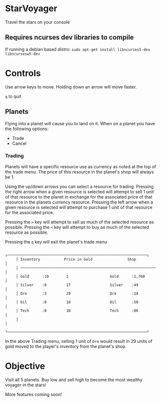 # StarVoyager
Travel the stars on your console

## Requires ncurses dev libraries to compile
If running a debian based distro:
`sudo apt-get install libncurses5-dev libncursesw5-dev`


# Controls

Use arrow keys to move. Holding down an arrow will move faster.

`q` to quit


## Planets

Flying into a planet will cause you to land on it. When on a planet you have the following options:

- Trade
- Cancel

### Trading
Planets will have a specific resource use as currency as noted at the top of the trade menu. The price of this resource in the planet's shop will always be 1.

Using the up/down arrows you can select a resource for trading.
Pressing the right arrow when a given resource is selected will attempt to sell 1 unit of that resource to the planet in exchange for the associated price of that resource in the planets currency resource.
Pressing the left arrow when a given resource is selected will attempt to purchase 1 unit of that resource for the associated price.

Pressing the `>` key will attempt to sell as much of the selected resource as possible.
Pressing the `<` key will attempt to buy as much of the selected resource as possible.

Pressing the `q` key will exit the planet's trade menu
```
     ┌────────────────────────────────────────────────────────────────┐
     │ Inventory           Price in Gold                Shop          │
     │ ────────────────────────────────────────────────────────────── │
     │ Gold      :10        1                   Gold      :1,760      │
     │ Silver    :0         17                  Silver    :49         │
     │ Ore       :3         29                  Ore       :18         │
     │ Oil       :0         18                  Oil       :50         │
     │ Tech      :0         10                  Tech      :86         │
     │                                                                │
     └────────────────────────────────────────────────────────────────┘
```
In the above Trading menu, selling 1 unit of `Ore` would result in 29 units of gold moved to the player's inventory from the planet's shop.

# Objective

Visit all 5 planets. Buy low and sell high to become the most wealthy voyager in the stars!

More features coming soon!

